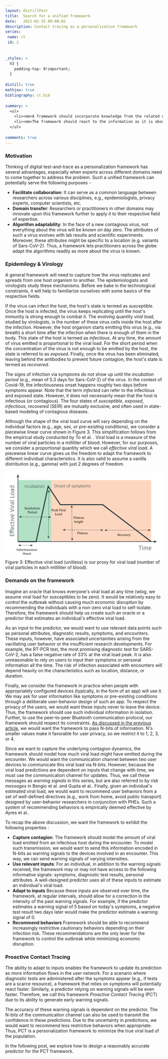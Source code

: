 ```yaml
---
layout: distillPost
title:  Search for a unified framework
date:   2021-02-15 00:00:02
description: Contact tracing as a personalization framework
series:
 name: ct
 id: 2


_styles: >
  h3 {
    padding-top: 0!important;
  }

distill: true
mathjax: true
bibliography: ct.bib

summary: >
  <ul>
    <li><em>A framework should incorporate knowledge from the related domains of epidemiology, virology, privacy, user-behavior, public policy, and computer science </em></li>
    <li><em>The framework should react to the information as it is observed, thereby enabling early warning signals</em></li>
  </ul>

comments: true
---
```


### Motivation

Thinking of digital test-and-trace as a personalization framework has several advantages, especially when experts across different domains need to come together to address the problem.
Such a unified framework can potentially serve the following purposes -
<ul>
    <li> <strong>Facilitate collaboration</strong>: It can serve as a common language between researchers across various disciplines, e.g., epidemiologists, privacy experts, computer scientists, etc.</li>
    <li><strong>Domain transfer</strong>: Researchers or practitioners in other domains may innovate upon this framework further to apply it to their respective field of expertise.</li>
    <li><strong>Algorithm adaptability</strong>: In the face of a new contagious virus, not everything about the virus will be known on day zero.
    The attributes of such a virus evolves with lab results and scientific experiments.
    Moreover, these attributes might be specific to a location (e.g. variants of Sars-CoV-2<d-cite key="burki2021understanding"></d-cite>).
    Thus, a framework lets practitioners across the globe adapt the algorithms readily as more about the virus is known.</li>
</ul>

### Epidemilogy & Virology

A general framework will need to capture how the virus replicates and spreads from one host organism to another.
The epidemiologists and virologists study these mechanisms.
Before we bake in the technological constraints, it will help to familiarize ourselves with some basics of the respective fields.

If the virus can infect the host, the host's state is termed as <em>susceptible</em>.
Once the host is infected, the virus keeps replicating until the host's immunity is strong enough to combat it.
The evolving quantity <em>viral load</em>, studied by virologists, is the number of these virus cells inside the host after the infection.
However, the host organism starts emitting this virus (e.g., via breath) a short time after the infection when there is enough of them in the body.
This state of the host is termed as <em>infectious</em>.
At any time, the amount of virus emitted is proportional to the viral load.
For the short period when the concentration of the virus is not enough to be emitted by the host, the state is referred to as <em>exposed</em>.
Finally, once the virus has been eliminated, leaving behind the antibodies to prevent future contagion, the host's state is termed as <em>recovered</em>.

The signs of infection via symptoms do not show up until the <em>incubation period</em> (e.g., mean of 5.3 days for Sars-CoV-2<d-cite key="lauer2020incubation"></d-cite>) of the virus.
In the context of Covid-19, the infectiousness onset happens roughly two days before symptoms appear<d-cite key="lauer2020incubation"></d-cite><d-cite key="to2020temporal"></d-cite>.
Note that the term <em>infected</em> can refer to the infectious and exposed state.
However, it does not necessarily mean that the host is infectious (or contagious).
The four states of <em>susceptible</em>, <em>exposed</em>, <em>infectious</em>, <em>recovered</em> (SEIR) are mutually exclusive, and often used in state-based modeling of contagious diseases.

Although the shape of the viral load curve will vary depending on the individual factors (e.g., age, sex, or pre-existing conditions), we consider a piecewise linear curve shown in Figure 3.
This simplification follows from the empirical study conducted by To et al. <d-cite key="to2020temporal"></d-cite>.
Viral load is a measure of the number of viral particles in a milliliter of blood.
However, for our purposes, we consider a proportional quantity which we call <em>effective viral load</em>.
A piecewise linear curve gives us the freedom to adapt the framework to different individual characteristics.
It is also valid to assume a vanilla distribution (e.g., gamma) with just 2 degrees of freedom.

<div class="row mt-3" markdown="0">
  <div class="col-sm mt-3 mt-md-0">
    <img class="img-fluid rounded z-depth-1" src="/images/blog/ct/evl.png">
  </div>
</div>
<div class="caption" markdown="0">
  Figure 3: Effective viral load (unitless) is our proxy for viral load (number of viral particles in each milliliter of blood).
</div>


### Demands on the framework

Imagine an oracle that knows everyone's viral load at any time (wlog, we assume viral load for susceptibles to be zero).
It would be relatively easy to control the outbreak without causing much economic disruption by recommending the individuals with a non-zero viral load to self-isolate.
Therefore, the framework should help us create such an oracle or a predictor that estimates an individual's effective viral load.

As an input to the predictor, we would want to use relevant data points such as personal attributes,  diagnostic results, symptoms, and encounters.
These inputs, however, have associated uncertainties arising from the vacillating user behavior or the insufficient research developments.
For example, the RT-PCR test, the most promising diagnostic test for SARS-CoV-2, has a false negative rate of 33% at the viral load peak<d-cite key="li2020false"></d-cite>.
It is also unreasonable to rely on users to input their symptoms or personal information all the time.
The risk of infection associated with encounters will depend heavily on the characteristics such as location, distance, or duration.

Finally, we consider the framework in practice when people with appropriately configured devices (typically, in the form of an app) will use it.
We may ask for user information like symptoms or pre-existing conditions through a deliberate user-behavior design of such an app.
To respect the privacy of the users, we would want these inputs never to leave the device.
Thus, the framework should use such individual information in isolation.
Further, to use the peer-to-peer Bluetooth communication protocol, our framework should respect its constraints.
<a href="/blog/2021/ct-1/#test-and-trace">As discussed in the previous article</a>, we would want the framework to pass N-bits of information.
N's smaller values make it favorable for user privacy, so we restrict it to 1, 2, 3, or 4.

Since we want to capture the underlying contagion dynamics, the framework should model how much viral load might have emitted during the encounter.
We would want the communication channel between two user devices to communicate this viral load via N-bits.
However, because the viral load predictions are dependent on inputs that change with time, we must use the communication channel for updates.
Thus, we call these messages as <em>warning signals</em> in this series, but are also referred to by <em>risk messages</em> in Bengio et al.<d-cite key="bengio2020predicting"></d-cite> and Gupta et al.<d-cite key="gupta2020covi"></d-cite>.
Finally, given an individual's estimated viral load, we would want to recommend user behaviors from a set of well-defined directives (e.g., work from home, avoid public transport) designed by user-behavior researchers in conjunction with PHEs.
Such a system of recommending behaviors is empirically deemed effective by Ayres et al.<d-cite key="ayres2020make"></d-cite>.

To recap the above discussion, we want the framework to exhibit the following properties :
<ul>
	<li><strong>Capture contagion</strong>: The framework should model the amount of viral load emitted from an infectious host during the encounter.
To model such transmission, we would want to send this information encoded in N-bits as warning signals to the devices involved in an encounter.
This way, we can send warning signals of varying intensities.
</li>
	<li><strong>Use relevant inputs</strong>: For an individual, in addition to the warning signals received, the framework may or may not have access to the following informative signals: symptoms, diagnostic test results, personal attributes.
A well-designed predictor uses all of these inputs to estimate an individual's viral load. </li>
	<li><strong>Adapt to inputs</strong> Because these inputs are observed over time, the framework, at regular intervals, should allow for a correction in the intensity of the past warning signals.
    For example, if the predictor estimates a warning signal of 5 based on today's symptoms, a negative test result two days later would make the predictor estimate a warning signal of 0. </li>
	<li><strong>Recommend behaviors</strong> Framework should be able to recommend increasingly restrictive cautionary behaviors depending on their infection risk.
These recommendations are the only lever for the framework to control the outbreak while minimizing economic disruption.</li>
</ul>

### Proactive Contact Tracing

The ability to adapt to inputs enables the framework to update its prediction as more information flows in the user network.
For a scenario where diagnostic tests are administered after the symptoms appear (e.g., if tests are a scarce resource), a framework that relies on symptoms will potentially react faster.
Similarly, a predictor relying on warning signals will be even faster.
Therefore, we call this framework <em>Proactive Contact Tracing</em> (PCT) due to its ability to generate early warning signals.

The accuracy of these warning signals is dependent on the predictor.
The N-bits of the communication channel can also be used to transmit the confidence in these predictions.
Due to the uncertainty in predictions, we would want to recommend less restrictive behaviors when appropriate.
Thus, PCT is a personalization framework to minimize the true viral load of the population.

In the following post, we explore how to design a reasonably accurate predictor for the PCT framework.
